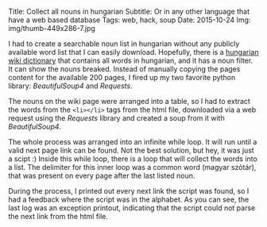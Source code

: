 Title: Collect all nouns in hungarian
Subtitle: Or in any other language that have a web based database
Tags: web, hack, soup
Date: 2015-10-24
Img: img/thumb-449x286-7.jpg

I had to create a searchable noun list in hungarian without any publicly available word list that I
can easily download.<!-- PELICAN_END_SUMMARY --> Hopefully, there is a <a href="https://hu.wiktionary.org/wiki/Kategória:magyar_főnevek" target="_blank">hungarian wiki dictionary</a>
that contains all words in hungarian, and it has a noun filter. It can show the nouns breaked.
Instead of manually copying the pages content for the available 200 pages, I fired up my two favorite
python library: _BeautifulSoup4_ and _Requests_.

The nouns on the wiki page were arranged into a table, so I had to extract the words from the `<li></li>`
tags from the html file, downloaded via a web request using the _Requests_ library and created a soup
from it with _BeautifulSoup4_.

The whole process was arranged into an infinite while loop. It will run until a valid next page link
 can be found. Not the best solution, but hey, it was just a scipt :) Inside this while loop, there is a
 loop that will collect the words into a list. The delimiter for this inner loop was a common
 word (magyar szótár), that was present on every page after the last listed noun.

<div class="gist" data-gist-id="8a52c046df3a5cae0c59" data-gist-show-spinner="true"></div>

During the process, I printed out every next link the script was found, so I had a feedback where the script
was in the alphabet. As you can see, the last log was an exception printout, indicating that the script could
not parse the next link from the html file.

<div class="gist" data-gist-id="70942e98a88c74ee9dc3" data-gist-show-spinner="true"></div>
